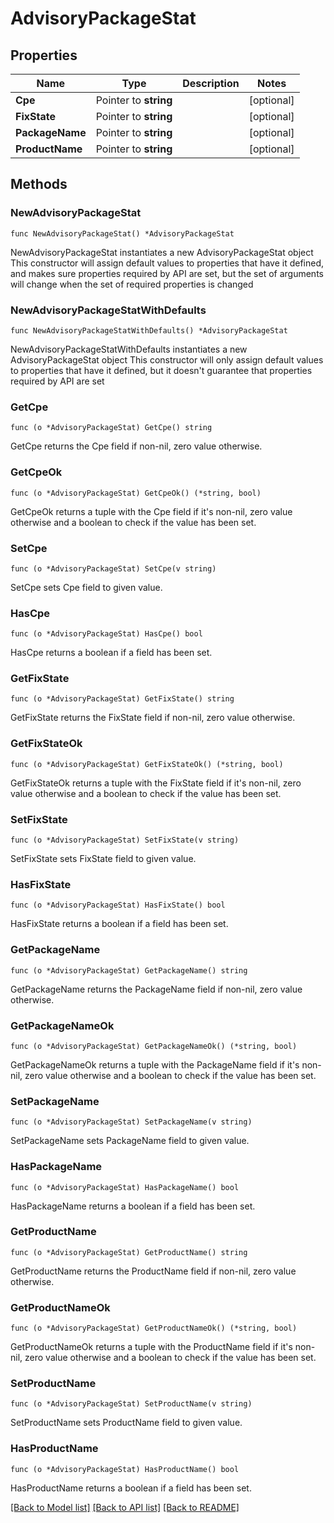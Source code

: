 # AdvisoryPackageStat

## Properties

Name | Type | Description | Notes
------------ | ------------- | ------------- | -------------
**Cpe** | Pointer to **string** |  | [optional] 
**FixState** | Pointer to **string** |  | [optional] 
**PackageName** | Pointer to **string** |  | [optional] 
**ProductName** | Pointer to **string** |  | [optional] 

## Methods

### NewAdvisoryPackageStat

`func NewAdvisoryPackageStat() *AdvisoryPackageStat`

NewAdvisoryPackageStat instantiates a new AdvisoryPackageStat object
This constructor will assign default values to properties that have it defined,
and makes sure properties required by API are set, but the set of arguments
will change when the set of required properties is changed

### NewAdvisoryPackageStatWithDefaults

`func NewAdvisoryPackageStatWithDefaults() *AdvisoryPackageStat`

NewAdvisoryPackageStatWithDefaults instantiates a new AdvisoryPackageStat object
This constructor will only assign default values to properties that have it defined,
but it doesn't guarantee that properties required by API are set

### GetCpe

`func (o *AdvisoryPackageStat) GetCpe() string`

GetCpe returns the Cpe field if non-nil, zero value otherwise.

### GetCpeOk

`func (o *AdvisoryPackageStat) GetCpeOk() (*string, bool)`

GetCpeOk returns a tuple with the Cpe field if it's non-nil, zero value otherwise
and a boolean to check if the value has been set.

### SetCpe

`func (o *AdvisoryPackageStat) SetCpe(v string)`

SetCpe sets Cpe field to given value.

### HasCpe

`func (o *AdvisoryPackageStat) HasCpe() bool`

HasCpe returns a boolean if a field has been set.

### GetFixState

`func (o *AdvisoryPackageStat) GetFixState() string`

GetFixState returns the FixState field if non-nil, zero value otherwise.

### GetFixStateOk

`func (o *AdvisoryPackageStat) GetFixStateOk() (*string, bool)`

GetFixStateOk returns a tuple with the FixState field if it's non-nil, zero value otherwise
and a boolean to check if the value has been set.

### SetFixState

`func (o *AdvisoryPackageStat) SetFixState(v string)`

SetFixState sets FixState field to given value.

### HasFixState

`func (o *AdvisoryPackageStat) HasFixState() bool`

HasFixState returns a boolean if a field has been set.

### GetPackageName

`func (o *AdvisoryPackageStat) GetPackageName() string`

GetPackageName returns the PackageName field if non-nil, zero value otherwise.

### GetPackageNameOk

`func (o *AdvisoryPackageStat) GetPackageNameOk() (*string, bool)`

GetPackageNameOk returns a tuple with the PackageName field if it's non-nil, zero value otherwise
and a boolean to check if the value has been set.

### SetPackageName

`func (o *AdvisoryPackageStat) SetPackageName(v string)`

SetPackageName sets PackageName field to given value.

### HasPackageName

`func (o *AdvisoryPackageStat) HasPackageName() bool`

HasPackageName returns a boolean if a field has been set.

### GetProductName

`func (o *AdvisoryPackageStat) GetProductName() string`

GetProductName returns the ProductName field if non-nil, zero value otherwise.

### GetProductNameOk

`func (o *AdvisoryPackageStat) GetProductNameOk() (*string, bool)`

GetProductNameOk returns a tuple with the ProductName field if it's non-nil, zero value otherwise
and a boolean to check if the value has been set.

### SetProductName

`func (o *AdvisoryPackageStat) SetProductName(v string)`

SetProductName sets ProductName field to given value.

### HasProductName

`func (o *AdvisoryPackageStat) HasProductName() bool`

HasProductName returns a boolean if a field has been set.


[[Back to Model list]](../README.md#documentation-for-models) [[Back to API list]](../README.md#documentation-for-api-endpoints) [[Back to README]](../README.md)


